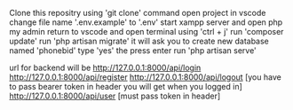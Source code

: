 Clone this repositry using 'git clone' command
open project in vscode
change file name '.env.example' to '.env'
start xampp server and open php my admin
return to vscode and open terminal using 'ctrl + j'
run 'composer update'
run 'php artisan migrate' it will ask you to create new database named 'phonebid' type 'yes' the press enter
run 'php artisan serve'


url for backend will be
http://127.0.0.1:8000/api/login
http://127.0.0.1:8000/api/register
http://127.0.0.1:8000/api/logout [you have to pass bearer token in header you will get when you logged in]
http://127.0.0.1:8000/api/user [must pass token in header]
